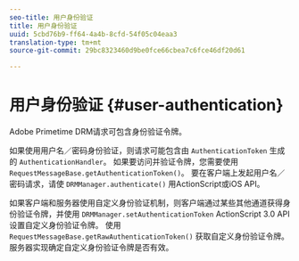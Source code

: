 ```yaml
---
seo-title: 用户身份验证
title: 用户身份验证
uuid: 5cbd76b9-ff64-4a4b-8cfd-54f05c04eaa3
translation-type: tm+mt
source-git-commit: 29bc8323460d9be0fce66cbea7c6fce46df20d61

---
```



# 用户身份验证 {#user-authentication}

Adobe Primetime DRM请求可包含身份验证令牌。

如果使用用户名／密码身份验证，则请求可能包含由 `AuthenticationToken` 生成的 `AuthenticationHandler`。 如果要访问并验证令牌，您需要使用 `RequestMessageBase.getAuthenticationToken()`。 要在客户端上发起用户名／密码请求，请使 `DRMManager.authenticate()` 用ActionScript或iOS API。

如果客户端和服务器使用自定义身份验证机制，则客户端通过某些其他通道获得身份验证令牌，并使用 `DRMManager.setAuthenticationToken` ActionScript 3.0 API设置自定义身份验证令牌。 使用 `RequestMessageBase.getRawAuthenticationToken()` 获取自定义身份验证令牌。 服务器实现确定自定义身份验证令牌是否有效。
